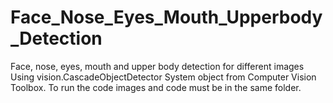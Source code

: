 # Face_Nose_Eyes_Mouth_Upperbody_Detection
Face, nose, eyes,  mouth and upper body detection for different images
Using vision.CascadeObjectDetector System object from Computer
Vision Toolbox.
To run the code images and code must be in the same folder.
